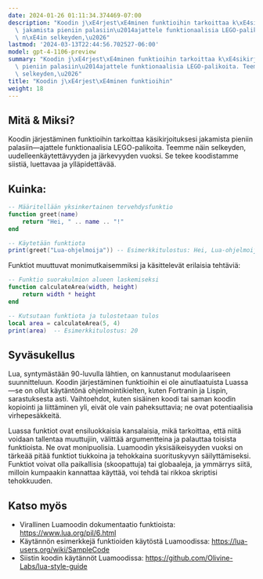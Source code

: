 ```yaml
---
date: 2024-01-26 01:11:34.374469-07:00
description: "Koodin j\xE4rjest\xE4minen funktioihin tarkoittaa k\xE4sikirjoituksesi\
  \ jakamista pieniin palasiin\u2014ajattele funktionaalisia LEGO-palikoita. Teemme\
  \ n\xE4in selkeyden,\u2026"
lastmod: '2024-03-13T22:44:56.702527-06:00'
model: gpt-4-1106-preview
summary: "Koodin j\xE4rjest\xE4minen funktioihin tarkoittaa k\xE4sikirjoituksesi jakamista\
  \ pieniin palasiin\u2014ajattele funktionaalisia LEGO-palikoita. Teemme n\xE4in\
  \ selkeyden,\u2026"
title: "Koodin j\xE4rjest\xE4minen funktioihin"
weight: 18
---
```


## Mitä & Miksi?
Koodin järjestäminen funktioihin tarkoittaa käsikirjoituksesi jakamista pieniin palasiin—ajattele funktionaalisia LEGO-palikoita. Teemme näin selkeyden, uudelleenkäytettävyyden ja järkevyyden vuoksi. Se tekee koodistamme siistiä, luettavaa ja ylläpidettävää.

## Kuinka:
```Lua
-- Määritellään yksinkertainen tervehdysfunktio
function greet(name)
    return "Hei, " .. name .. "!"
end

-- Käytetään funktiota
print(greet("Lua-ohjelmoija")) -- Esimerkkitulostus: Hei, Lua-ohjelmoija!
```

Funktiot muuttuvat monimutkaisemmiksi ja käsittelevät erilaisia tehtäviä:
```Lua
-- Funktio suorakulmion alueen laskemiseksi
function calculateArea(width, height)
    return width * height
end

-- Kutsutaan funktiota ja tulostetaan tulos
local area = calculateArea(5, 4)
print(area)  -- Esimerkkitulostus: 20
```

## Syväsukellus
Lua, syntymästään 90-luvulla lähtien, on kannustanut modulaariseen suunnitteluun. Koodin järjestäminen funktioihin ei ole ainutlaatuista Luassa—se on ollut käytäntönä ohjelmointikielten, kuten Fortranin ja Lispin, sarastuksesta asti. Vaihtoehdot, kuten sisäinen koodi tai saman koodin kopiointi ja liittäminen yli, eivät ole vain paheksuttavia; ne ovat potentiaalisia virhepesäkkeitä.

Luassa funktiot ovat ensiluokkaisia kansalaisia, mikä tarkoittaa, että niitä voidaan tallentaa muuttujiin, välittää argumentteina ja palauttaa toisista funktioista. Ne ovat monipuolisia. Luamoodin yksisäikeisyyden vuoksi on tärkeää pitää funktiot tiukkoina ja tehokkaina suorituskyvyn säilyttämiseksi. Funktiot voivat olla paikallisia (skoopattuja) tai globaaleja, ja ymmärrys siitä, milloin kumpaakin kannattaa käyttää, voi tehdä tai rikkoa skriptisi tehokkuuden.

## Katso myös
- Virallinen Luamoodin dokumentaatio funktioista: https://www.lua.org/pil/6.html
- Käytännön esimerkkejä funktioiden käytöstä Luamoodissa: https://lua-users.org/wiki/SampleCode
- Siistin koodin käytännöt Luamoodissa: https://github.com/Olivine-Labs/lua-style-guide
